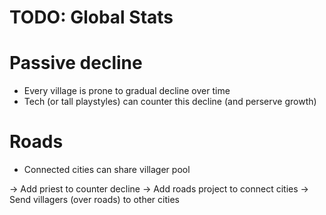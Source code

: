 # TODO: Global Stats

# Passive decline

- Every village is prone to gradual decline over time
- Tech (or tall playstyles) can counter this decline (and perserve growth)

# Roads

- Connected cities can share villager pool

-> Add priest to counter decline
-> Add roads project to connect cities
-> Send villagers (over roads) to other cities
